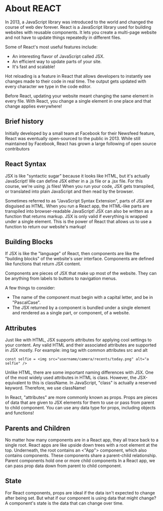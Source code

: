 # About REACT

<p>In 2013, a JavaScript library was introduced to the world and changed the course of web dev forever. React is a JavaScript library used for building websites with reusable components. It lets you create a multi-page website and not have to update things repeatedly in different files.<p>

Some of React's most useful features include:

<ul>
<li>An interesting flavor of JavaScript called JSX.</li>
<li>An efficient way to update parts of your site.</li>
<li>It's fast and scalable!</li>
</ul>

<p> Hot reloading is a feature in React that allows developers to instantly see changes made to their code in real time. The output gets updated with every character we type in the code editor.</p>
<p>Before React, updating your website meant changing the same element in every file. With React, you change a single element in one place and that change applies everywhere!</p>

## Brief history

<p>Initially developed by a small team at Facebook for their Newsfeed feature, React was eventually open-sourced to the public in 2013. While still maintained by Facebook, React has grown a large following of open source contributors</p>

## React Syntax

<p> JSX is like "syntactic sugar" because it looks like HTML, but it's actually JavaScript! We can define JSX either in a .js file or a .jsx file. For this course, we're using .js files! When you run your code, JSX gets transpiled, or translated into plain JavaScript and then read by the browser.</p>

<p> Sometimes referred to as "JavaScript Syntax Extension", parts of JSX are disguised as HTML. When you run a React app, the HTML-like parts are transpiled into browser-readable JavaScript! JSX can also be written as a function that returns markup. JSX is only valid if everything is wrapped under a single element. This is the power of React that allows us to use a function to return our website's markup! </p>

## Building Blocks

<p> If JSX is like the "language" of React, then components are like the "building blocks" of the website's user interface. Components are defined like functions that return JSX content. <p>

<p>Components are pieces of JSX that make up most of the website. They can be anything from labels to buttons to navigation menus.</p>

A few things to consider:

<ul>
<li>The name of the component must begin with a capital letter, and be in "PascalCase".</li>
<li>The JSX returned by a component is bundled under a single element and rendered as a single part, or component, of a website.</li>
</ul>

## Attributes

<p> Just like with HTML, JSX supports attributes for applying cool settings to your content. Any valid HTML and their associated attributes are supported in JSX mostly. For example: img tag with common attributes src and alt</p>

```
const selfie = <img src="username/camera/recents/today.png" alt="a selfie" />
```

<p>Unlike HTML, there are some important naming differences with JSX. One of the most widely used attributes in HTML is class. However, the JSX-equivalent to this is className. In JavaScript, "class" is actually a reserved keyword. Therefore, we use className! </p>

<p>  In React, "attributes" are more commonly known as props. Props are pieces of data that are given to JSX elements for them to use or pass from parent to child component. You can use any data type for props, including objects and functions! </p>

## Parents and Children

<p> No matter how many components are in a React app, they all trace back to a single root. React apps are like upside down trees with a root element at the top. Underneath, the root contains an <"App"> component, which also contains components. These components share a parent-child relationship. Parent components hold one or more child components In a React app, we can pass prop data down from parent to child component. </p>

## State

<p> For React components, props are ideal if the data isn't expected to change after being set. But what if our component is using data that might change? A component's state is the data that can change over time. </p>
